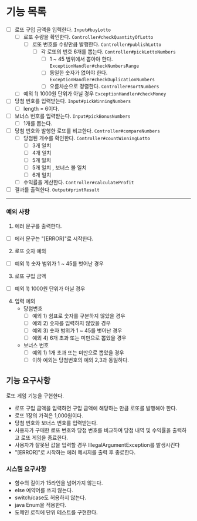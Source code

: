 # 기능 목록 

- [ ] 로또 구입 금액을 입력한다.    ``` Input#buyLotto ```
    - [ ] 로또 수량을 확인한다.     ```Controller#checkQuantityOfLotto```
        - [ ] 로또 번호를 수량만큼 발행한다. ```Controller#publishLotto```
          - [ ] 각 로또의 번호 6개를 뽑는다. ```Controller#pickLottoNumbers```
            - [ ] 1 ~ 45 범위에서 뽑아야 한다. ```ExceptionHandler#checkNumbersRange```
            - [ ] 동일한 숫자가 없어야 한다. ```ExceptionHandler#checkDuplicationNumbers```
            - [ ] 오름차순으로 정렬한다. ```Controller#sortNumbers```
    - [ ] 예외 1)  1000원 단위가 아닐 경우 ```ExceptionHandler#checkMoney```
- [ ] 당첨 번호를 입력받는다. ```Input#pickWinningNumbers```
    - [ ] length = 6이다. 
- [ ] 보너스 번호를 입력받는다. ```Input#pickBonusNumbers ```
    - [ ] 1개를 뽑는다.
- [ ] 당첨 번호와 발행한 로또를 비교한다. ```Controller#compareNumbers```
  - [ ] 당첨된 개수를 확인한다. ```Controller#countWinningLotto```
    - [ ] 3개 일치 
    - [ ] 4개 일치
    - [ ] 5개 일치
    - [ ] 5개 일치 , 보너스 볼 일치 
    - [ ] 6개 일치 
  - [ ] 수익률을 계산한다. ```Controller#calculateProfit```
- [ ] 결과를 출력한다. ```Output#printResult```
-----------------------------------------------
### 예외 사항
1. 에러 문구를 출력한다. 
- [ ] 에러 문구는 "[ERROR]"로 시작한다. 

2. 로또 숫자 예외
- [ ] 예외 1) 숫자 범위가 1 ~ 45를 벗어난 경우
3. 로또 구입 금액 
- [ ] 예외 1) 1000원 단위가 아닐 경우 
4. 입력 예외 
   - 당첨번호
       - [ ] 예외 1) 쉼표로 숫자를 구분하지 않았을 경우
       - [ ] 예외 2) 숫자를 입력하지 않았을 경우
       - [ ] 예외 3) 숫자 범위가 1 ~ 45를 벗어난 경우
       - [ ] 예외 4) 6개 초과 또는 미만으로 뽑았을 경우
   - 보너스 번호
        - [ ] 예외 1) 1개 초과 또는 미만으로 뽑았을 경우
        - [ ] 이하 예외는 당첨번호의 예외 2,3과 동일하다.

## 기능 요구사항
로또 게임 기능을 구현한다. 

- 로또 구입 금액을 입력하면 구입 금액에 해당하는 만큼 로또를 발행해야 한다.
- 로또 1장의 가격은 1,000원이다.
- 당첨 번호와 보너스 번호를 입력받는다.
- 사용자가 구매한 로또 번호와 당첨 번호를 비교하여 당첨 내역 및 수익률을 출력하고 로또 게임을 종료한다.
- 사용자가 잘못된 값을 입력할 경우 IllegalArgumentException를 발생시킨다 
- "[ERROR]"로 시작하는 에러 메시지를 출력 후 종료한다.

### 시스템 요구사항 
- 함수의 길이가 15라인을 넘어가지 않는다. 
- else 예약어를 쓰지 않는다. 
- switch/case도 허용하지 않는다.
- java Enum을 적용한다. 
- 도메인 로직에 단위 테스트를 구현한다. 
